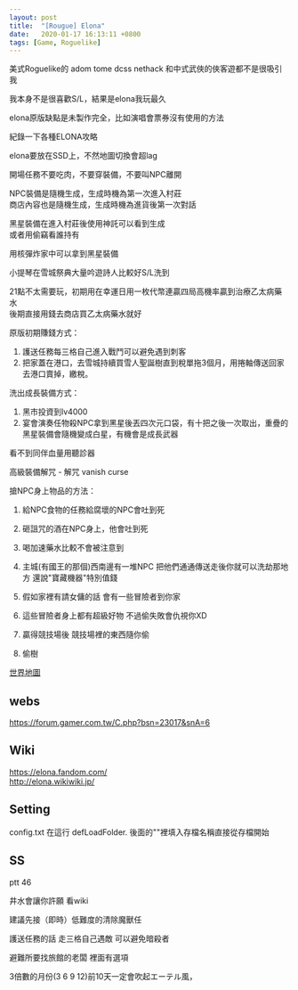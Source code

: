 ```yaml
---
layout: post
title:  "[Rougue] Elona"
date:   2020-01-17 16:13:11 +0800
tags: [Game, Roguelike]
---
```


美式Roguelike的 adom tome dcss nethack 和中式武俠的俠客遊都不是很吸引我

我本身不是很喜歡S/L，結果是elona我玩最久

elona原版缺點是未製作完全，比如演唱會票券沒有使用的方法


紀錄一下各種ELONA攻略

elona要放在SSD上，不然地圖切換會超lag

開場任務不要吃肉，不要穿裝備，不要叫NPC離開

NPC裝備是隨機生成，生成時機為第一次進入村莊  
商店內容也是隨機生成，生成時機為進貨後第一次對話

黑星裝備在進入村莊後使用神託可以看到生成   
或者用偷竊看誰持有

用核彈炸家中可以拿到黑星裝備

小提琴在雪城祭典大量吟遊詩人比較好S/L洗到

21點不太需要玩，初期用在幸運日用一枚代幣連贏四局高機率贏到治療乙太病藥水  
後期直接用錢去商店買乙太病藥水就好


原版初期賺錢方式：  
1. 護送任務每三格自己進入戰鬥可以避免遇到刺客  
2. 把家蓋在港口，去雪城持續買雪人聖誕樹直到稅單拖3個月，用捲軸傳送回家去港口賣掉，繳稅。

洗出成長裝備方式：  
1. 黑市投資到lv4000  
2. 宴會演奏任物殺NPC拿到黑星後丟四次元口袋，有十把之後一次取出，重疊的黑星裝備會隨機變成白星，有機會是成長武器


看不到同伴血量用聽診器

高級裝備解咒 - 解咒 vanish curse



搶NPC身上物品的方法：

1. 給NPC食物的任務給腐壞的NPC會吐到死  
2. 砸詛咒的酒在NPC身上，他會吐到死 



1. 喝加速藥水比較不會被注意到
1. 主城(有國王的那個)西南邊有一堆NPC 把他們通通傳送走後你就可以洗劫那地方 還說"寶藏機器"特別值錢
1. 假如家裡有請女傭的話 會有一些冒險者到你家
1. 這些冒險者身上都有超級好物 不過偷失敗會仇視你XD
1. 贏得競技場後 競技場裡的東西隨你偷
1. 偷樹 


[世界地圖](https://vignette.wikia.nocookie.net/elona/images/8/89/ElonaWorldMap.jpg)




## webs
https://forum.gamer.com.tw/C.php?bsn=23017&snA=6  

## Wiki
https://elona.fandom.com/  
http://elona.wikiwiki.jp/  


## Setting

config.txt 在這行 defLoadFolder.  後面的""裡填入存檔名稱直接從存檔開始


## SS


ptt 46

井水會讓你許願 看wiki  

建議先接（即時）低難度的清除魔獸任  

護送任務的話 走三格自己遇敵 可以避免暗殺者  

避難所要找旅館的老闆 裡面有選項 

3倍數的月份(3 6 9 12)前10天一定會吹起エーテル風，